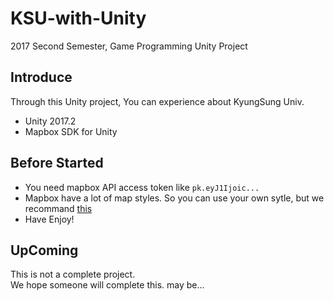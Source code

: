 KSU-with-Unity
==============
2017 Second Semester, Game Programming Unity Project

Introduce
---------
Through this Unity project, You can experience about KyungSung Univ.
* Unity 2017.2
* Mapbox SDK for Unity

Before Started
--------------
* You need mapbox API access token like `pk.eyJ1Ijoic...`
* Mapbox have a lot of map styles. So you can use your own sytle, but we recommand [this](https://api.mapbox.com/styles/v1/scala/cj9p8nvs652yy2snoxxpb7p72.html?fresh=true&title=true&access_token=pk.eyJ1Ijoic2NhbGEiLCJhIjoiY2o5bzQ5NGNmNWI1ejMzbnIyeDZ0aWxlNCJ9.NrWiFpsbH9FtLzzZHbGxmA#16.1/35.142163/129.097720/0
)
* Have Enjoy!

UpComing
--------
This is not a complete project.  
We hope someone will complete this. may be...

